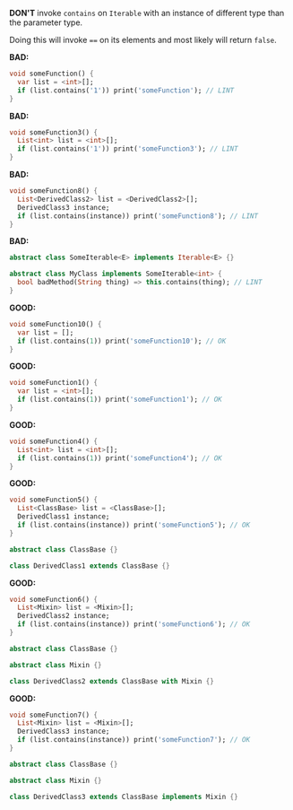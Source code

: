 **DON'T** invoke `contains` on `Iterable` with an instance of different type
than the parameter type.

Doing this will invoke `==` on its elements and most likely will return `false`.

**BAD:**
```dart
void someFunction() {
  var list = <int>[];
  if (list.contains('1')) print('someFunction'); // LINT
}
```

**BAD:**
```dart
void someFunction3() {
  List<int> list = <int>[];
  if (list.contains('1')) print('someFunction3'); // LINT
}
```

**BAD:**
```dart
void someFunction8() {
  List<DerivedClass2> list = <DerivedClass2>[];
  DerivedClass3 instance;
  if (list.contains(instance)) print('someFunction8'); // LINT
}
```

**BAD:**
```dart
abstract class SomeIterable<E> implements Iterable<E> {}

abstract class MyClass implements SomeIterable<int> {
  bool badMethod(String thing) => this.contains(thing); // LINT
}
```

**GOOD:**
```dart
void someFunction10() {
  var list = [];
  if (list.contains(1)) print('someFunction10'); // OK
}
```

**GOOD:**
```dart
void someFunction1() {
  var list = <int>[];
  if (list.contains(1)) print('someFunction1'); // OK
}
```

**GOOD:**
```dart
void someFunction4() {
  List<int> list = <int>[];
  if (list.contains(1)) print('someFunction4'); // OK
}
```

**GOOD:**
```dart
void someFunction5() {
  List<ClassBase> list = <ClassBase>[];
  DerivedClass1 instance;
  if (list.contains(instance)) print('someFunction5'); // OK
}

abstract class ClassBase {}

class DerivedClass1 extends ClassBase {}
```

**GOOD:**
```dart
void someFunction6() {
  List<Mixin> list = <Mixin>[];
  DerivedClass2 instance;
  if (list.contains(instance)) print('someFunction6'); // OK
}

abstract class ClassBase {}

abstract class Mixin {}

class DerivedClass2 extends ClassBase with Mixin {}
```

**GOOD:**
```dart
void someFunction7() {
  List<Mixin> list = <Mixin>[];
  DerivedClass3 instance;
  if (list.contains(instance)) print('someFunction7'); // OK
}

abstract class ClassBase {}

abstract class Mixin {}

class DerivedClass3 extends ClassBase implements Mixin {}
```

